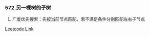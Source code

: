 ### 572.另一棵树的子树

1. 广度优先搜索：先按当前节点匹配，若不满足条件分别匹配左右子节点
   
[Leetcode Link](https://leetcode-cn.com/problems/subtree-of-another-tree/)